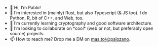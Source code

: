 - 👋 Hi, I’m Pablo!
- 👀 I’m interested in (mainly) Rust, but also Typescript (& JS too). I do Python, R, bit of C++, and Web, too.
- 🌱 I’m currently learning cryptography and good software architecture.
- 💞️ I’m looking to collaborate on \*cool\* (web or not, but preferably open source) projects.
- 📫 How to reach me? Drop me a DM on [mas.to/@palozano](https://mas.to/@palozano).

<!---
palozano/palozano is a ✨ special ✨ repository because its `README.md` (this file) appears on your GitHub profile.
You can click the Preview link to take a look at your changes.
--->
